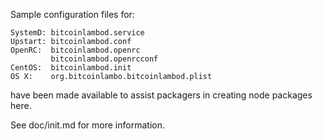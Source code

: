 Sample configuration files for:
```
SystemD: bitcoinlambod.service
Upstart: bitcoinlambod.conf
OpenRC:  bitcoinlambod.openrc
         bitcoinlambod.openrcconf
CentOS:  bitcoinlambod.init
OS X:    org.bitcoinlambo.bitcoinlambod.plist
```
have been made available to assist packagers in creating node packages here.

See doc/init.md for more information.
